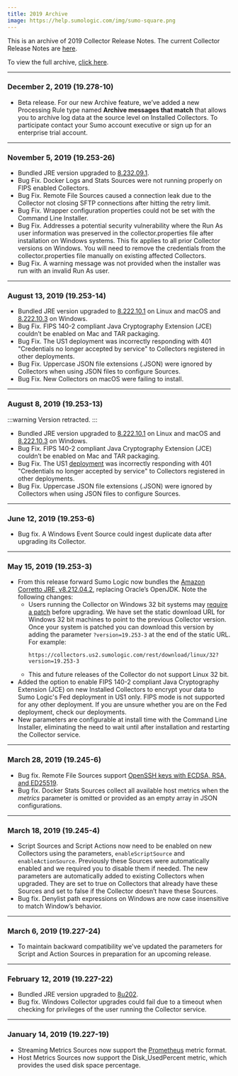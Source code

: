 ```yaml
---
title: 2019 Archive
image: https://help.sumologic.com/img/sumo-square.png
---
```


This is an archive of 2019 Collector Release Notes. The current Collector Release Notes are [here](/release-notes-collector).

To view the full archive, [click here](/release-notes-collector/archive).

<!--truncate-->

---
### December 2, 2019 (19.278-10)

* Beta release. For our new Archive feature, we’ve added a new Processing Rule type named **Archive messages that match** that allows you to archive log data at the source level on Installed Collectors. To participate contact your Sumo account executive or sign up for an enterprise trial account.

---
### November 5, 2019 (19.253-26)
* Bundled JRE version upgraded to [8.232.09.1](https://docs.aws.amazon.com/corretto/latest/corretto-8-ug/change-log.html#changes-2019-10-15).
* Bug Fix. Docker Logs and Stats Sources were not running properly on FIPS enabled Collectors.
* Bug Fix. Remote File Sources caused a connection leak due to the Collector not closing SFTP connections after hitting the retry limit.
* Bug Fix. Wrapper configuration properties could not be set with the Command Line Installer.
* Bug Fix. Addresses a potential security vulnerability where the Run As user information was preserved in the collector.properties file after installation on Windows systems. This fix applies to all prior Collector versions on Windows. You will need to remove the credentials from the collector.properties file manually on existing affected Collectors.
* Bug Fix. A warning message was not provided when the installer was run with an invalid Run As user.

---
### August 13, 2019 (19.253-14)
* Bundled JRE version upgraded to [8.222.10.1](https://docs.aws.amazon.com/corretto/latest/corretto-8-ug/change-log.html#changes-2019-07-16) on Linux and macOS and [8.222.10.3](https://docs.aws.amazon.com/corretto/latest/corretto-8-ug/change-log.html#changes-2019-07-16-3) on Windows.
* Bug Fix. FIPS 140-2 compliant Java Cryptography Extension (JCE) couldn’t be enabled on Mac and TAR packaging.
* Bug Fix. The US1 deployment was incorrectly responding with 401 "Credentials no longer accepted by service" to Collectors registered in other deployments.
* Bug Fix. Uppercase JSON file extensions (.JSON) were ignored by Collectors when using JSON files to configure Sources.
* Bug Fix. New Collectors on macOS were failing to install.

---
### August 8, 2019 (19.253-13)

:::warning
Version retracted.
:::

* Bundled JRE version upgraded to [8.222.10.1](https://docs.aws.amazon.com/corretto/latest/corretto-8-ug/change-log.html#changes-2019-07-16) on Linux and macOS and [8.222.10.3](https://docs.aws.amazon.com/corretto/latest/corretto-8-ug/change-log.html#changes-2019-07-16-3) on Windows.
* Bug Fix. FIPS 140-2 compliant Java Cryptography Extension (JCE) couldn’t be enabled on Mac and TAR packaging.
* Bug Fix. The US1 [deployment](/docs/api/troubleshooting#Deployments-and-Sumo-Logic-Endpoints) was incorrectly responding with 401 "Credentials no longer accepted by service" to Collectors registered in other deployments.
* Bug Fix. Uppercase JSON file extensions (.JSON) were ignored by Collectors when using JSON files to configure Sources.

---
### June 12, 2019 (19.253-6)
* Bug fix. A Windows Event Source could ingest duplicate data after upgrading its Collector.

---
### May 15, 2019 (19.253-3)
* From this release forward Sumo Logic now bundles the [Amazon Corretto JRE, v8.212.04.2](https://docs.aws.amazon.com/corretto/latest/corretto-8-ug/change-log.html#changes-2019-04-21), replacing Oracle’s OpenJDK. Note the following changes:
    * Users running the Collector on Windows 32 bit systems may [require a patch](https://support.microsoft.com/en-us/help/2842230/out-of-memory-error-on-a-computer-that-has-a-customized-maxmemorypersh) before upgrading. We have set the static download URL for Windows 32 bit machines to point to the previous Collector version. Once your system is patched you can download this version by adding the parameter `?version=19.253-3` at the end of the static URL. For example:
      ```
      https://collectors.us2.sumologic.com/rest/download/linux/32?version=19.253-3
      ```
    * This and future releases of the Collector do not support Linux 32 bit.
* Added the option to enable FIPS 140-2 compliant Java Cryptography Extension (JCE) on new Installed Collectors to encrypt your data to Sumo Logic's Fed deployment in US1 only. FIPS mode is not supported for any other deployment. If you are unsure whether you are on the Fed deployment, check our deployments.
* New parameters are configurable at install time with the Command Line Installer, eliminating the need to wait until after installation and restarting the Collector service.

---
### March 28, 2019 (19.245-6)
* Bug fix. Remote File Sources support [OpenSSH keys with ECDSA, RSA, and ED25519](https://github.com/connectbot/sshlib).
* Bug fix. Docker Stats Sources collect all available host metrics when the _metrics_ parameter is omitted or provided as an empty array in JSON configurations.

---
### March 18, 2019 (19.245-4)
* Script Sources and Script Actions now need to be enabled on new Collectors using the parameters, `enableScriptSource` and `enableActionSource`. Previously these Sources were automatically enabled and we required you to disable them if needed. The new parameters are automatically added to existing Collectors when upgraded. They are set to true on Collectors that already have these Sources and set to false if the Collector doesn’t have these Sources.
* Bug fix. Denylist path expressions on Windows are now case insensitive to match Window’s behavior.

---
### March 6, 2019 (19.227-24)
* To maintain backward compatibility we've updated the parameters for Script and Action Sources in preparation for an upcoming release.

---
### February 12, 2019 (19.227-22)
* Bundled JRE version upgraded to [8u202](https://www.oracle.com/technetwork/java/javase/8u202-relnotes-5209339.html).
* Bug fix. Windows Collector upgrades could fail due to a timeout when checking for privileges of the user running the Collector service.

---
### January 14, 2019 (19.227-19)
* Streaming Metrics Sources now support the [Prometheus](https://prometheus.io/) metric format.
* Host Metrics Sources now support the Disk_UsedPercent metric, which provides the used disk space percentage.
